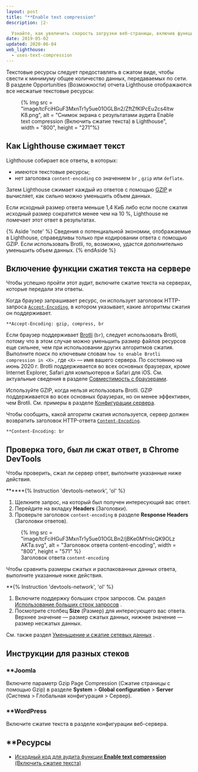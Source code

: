 ```yaml
---
layout: post
title: "**Enable text compression"
description: |2-

  Узнайте, как увеличить скорость загрузки веб-страницы, включив функцию сжатия текста.
date: 2019-05-02
updated: 2020-06-04
web_lighthouse:
  - uses-text-compression
---
```


Текстовые ресурсы следует предоставлять в сжатом виде, чтобы свести к минимуму общее количество данных, передаваемых по сети. В разделе Opportunities (Возможности) отчета Lighthouse отображаются все несжатые текстовые ресурсы:

<figure>{% Img src = "image/tcFciHGuF3MxnTr1y5ue01OGLBn2/ZftZfKlPcEu2cs4ltwK8.png", alt = "Снимок экрана с результатами аудита Enable text compression (Включить сжатие текста) в Lighthouse", width = "800", height = "271"%}</figure>

## Как Lighthouse сжимает текст

Lighthouse собирает все ответы, в которых:

- имеются текстовые ресурсы;
- нет заголовка `content-encoding` со значением `br` , `gzip` или `deflate`.

Затем Lighthouse сжимает каждый из ответов с помощью [GZIP](https://www.gnu.org/software/gzip/) и вычисляет, как сильно можно уменьшить объем данных.

Если исходный размер ответа меньше 1,4 КиБ либо если после сжатия исходный размер сократится менее чем на 10 %, Lighthouse не помечает этот ответ в результатах.

{% Aside 'note' %} Сведения о потенциальной экономии, отображаемые в Lighthouse, справедливы только при кодировании ответа с помощью GZIP. Если использовать Brotli, то, возможно, удастся дополнительно уменьшить объем данных. {% endAside %}

## Включение функции сжатия текста на сервере

Чтобы успешно пройти этот аудит, включите сжатие текста на серверах, которые передали эти ответы.

Когда браузер запрашивает ресурс, он использует заголовок HTTP-запроса [`Accept-Encoding`](https://developer.mozilla.org/docs/Web/HTTP/Headers/Accept-Encoding), в котором указывает, какие алгоритмы сжатия он поддерживает.

```text
**Accept-Encoding: gzip, compress, br
```

Если браузер поддерживает [Brotli](https://opensource.googleblog.com/2015/09/introducing-brotli-new-compression.html) (`br`), следует использовать Brotli, потому что в этом случае можно уменьшить размер файлов ресурсов еще сильнее, чем при использовании других алгоритмов сжатия. Выполните поиск по ключевым словам `how to enable Brotli compression in <X>` , где `<X>` — имя вашего сервера. По состоянию на июнь 2020 г. Brotli поддерживается во всех основных браузерах, кроме Internet Explorer, Safari для компьютеров и Safari для iOS. См. актуальные сведения в разделе [Совместимость с браузерами](https://developer.mozilla.org/docs/Web/HTTP/Headers/Content-Encoding#Browser_compatibility).

Используйте GZIP, когда нельзя использовать Brotli. GZIP поддерживается во всех основных браузерах, но он менее эффективен, чем Brotli. См. примеры в разделе [Конфигурации сервера](https://github.com/h5bp/server-configs).

Чтобы сообщить, какой алгоритм сжатия используется, сервер должен возвратить заголовок HTTP-ответа [`Content-Encoding`](https://developer.mozilla.org/docs/Web/HTTP/Headers/Content-Encoding).

```text
**Content-Encoding: br
```

## Проверка того, был ли сжат ответ, в Chrome DevTools

Чтобы проверить, сжал ли сервер ответ, выполните указанные ниже действия.

******{% Instruction 'devtools-network', 'ol' %}

1. Щелкните запрос, на который был получен интересующий вас ответ.
2. Перейдите на вкладку **Headers** (Заголовки).
3. Проверьте заголовок `content-encoding` в разделе  **Response Headers** (Заголовки ответов).

<figure>{% Img src = "image/tcFciHGuF3MxnTr1y5ue01OGLBn2/jBKe0MYnlcQK9OLzAKTa.svg", alt = "Заголовок ответа content-encoding", width = "800", height = "571" %}<figcaption> Заголовок ответа <code>content-encoding</code></figcaption></figure>

Чтобы сравнить размеры сжатых и распакованных данных ответа, выполните указанные ниже действия.

**{% Instruction 'devtools-network', 'ol' %}

1. Включите поддержку больших строк запросов. См. раздел [Использование больших строк запросов](https://developers.google.com/web/tools/chrome-devtools/network/reference#request-rows) .
2. Посмотрите столбец **Size** (Размер) для интересующего вас ответа. Верхнее значение — размер сжатых данных, нижнее значение — размер несжатых данных.

См. также раздел [Уменьшение и сжатие сетевых данных](/reduce-network-payloads-using-text-compression) .

## Инструкции для разных стеков

### **Joomla

Включите параметр Gzip Page Compression (Сжатие страницы с помощью Gzip) в разделе **System** &gt; **Global configuration** &gt; **Server** (Система &gt; Глобальная конфигурация &gt; Сервер).

### **WordPress

Включите сжатие текста в разделе конфигурации веб-сервера.

## **Ресурсы

- [Исходный код для аудита функции **Enable text compression** (Включить сжатие текста)](https://github.com/GoogleChrome/lighthouse/blob/master/lighthouse-core/audits/byte-efficiency/uses-text-compression.js)
